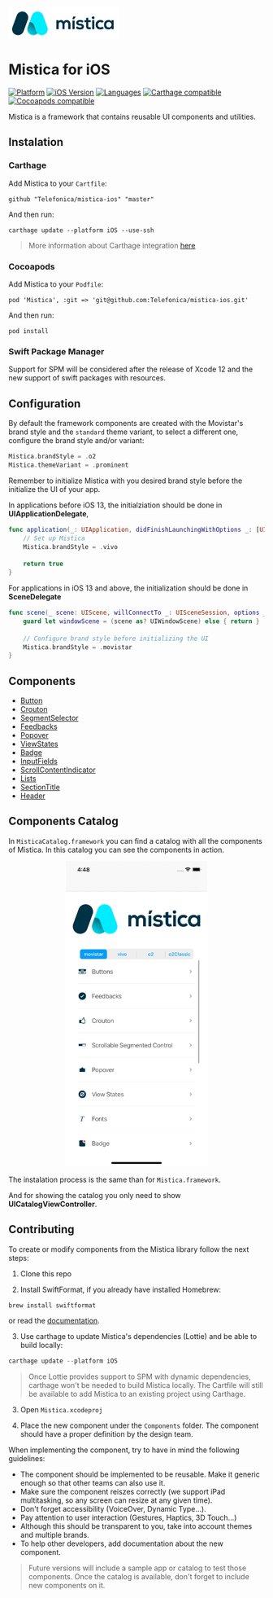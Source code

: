 <br>
<br>
<img height="64" alt="Mística for iOS" src="./mistica-logo.svg">
<br>

#  Mistica for iOS

[![Platform](https://img.shields.io/badge/platform-iOS-%23989898.svg)](https://github.com/Telefonica/mistica-ios)
[![iOS Version](https://img.shields.io/badge/Support-%3E%3D%20iOS%2011.0-brightgreen.svg)](https://github.com/Telefonica/mistica-ios)
[![Languages](https://img.shields.io/badge/languages-Swift-orange.svg)](https://github.com/Telefonica/mistica-ios)
[![Carthage compatible](https://img.shields.io/badge/Carthage-compatible-59C939.svg?style=flat)](https://github.com/Carthage/Carthage)
[![Cocoapods compatible](https://img.shields.io/badge/CocoaPods-compatible-59C939.svg?style=flat)](https://cocoapods.org/)

Mistica is a framework that contains reusable UI components and utilities.

## Instalation

### Carthage

Add Mistica to your `Cartfile`:

```
github "Telefonica/mistica-ios" "master"
```

And then run:

```
carthage update --platform iOS --use-ssh
```

> More information about Carthage integration [here](https://github.com/Carthage/Carthage#if-youre-building-for-ios-tvos-or-watchos)

### Cocoapods

Add Mistica to your `Podfile`:

```
pod 'Mistica', :git => 'git@github.com:Telefonica/mistica-ios.git'
```

And then run:

```
pod install
```

### Swift Package Manager

Support for SPM will be considered after the release of Xcode 12 and the new support of swift packages with resources.

## Configuration

By default the framework components are created with the Movistar's brand style and the `standard` theme variant, to select a different one, configure the brand style and/or variant:

```swift
Mistica.brandStyle = .o2
Mistica.themeVariant = .prominent
```

Remember to initialize Mistica with you desired brand style before the initialize the UI of your app.

In applications before iOS 13, the initialziation should be done in **UIApplicationDelegate**,

```swift
func application(_: UIApplication, didFinishLaunchingWithOptions _: [UIApplication.LaunchOptionsKey: Any]?) -> Bool {
    // Set up Mistica
    Mistica.brandStyle = .vivo
    
    return true
}
```

For applications in iOS 13 and above, the initialization should be done in **SceneDelegate**

```swift
func scene(_ scene: UIScene, willConnectTo _: UISceneSession, options _: UIScene.ConnectionOptions) {
    guard let windowScene = (scene as? UIWindowScene) else { return }

    // Configure brand style before initializing the UI
    Mistica.brandStyle = .movistar
}
```

## Components

* [Button](./Mistica/Components/Button/)
* [Crouton](./Mistica/Components/Crouton/)
* [SegmentSelector](./Mistica/Components/SegmentSelector/)
* [Feedbacks](./Mistica/Components/Feedback/)
* [Popover](./Mistica/Components/Popover/)
* [ViewStates](./Mistica/Components/ViewStates/)
* [Badge](./Mistica/Components/Badge/)
* [InputFields](./Mistica/Components/InputField/)
* [ScrollContentIndicator](./Mistica/Components/ScrollContentIndicator/)
* [Lists](./Mistica/Components/Lists/)
* [SectionTitle](./Mistica/Components/SectionTitle/)
* [Header](./Mistica/Components/Header/)


## Components Catalog

In `MisticaCatalog.framework` you can find a catalog with all the components of Mistica. In this catalog you can see the components in action.

<div align="center">
<img src="./doc/images/catalog.png" height=600/>
</div>

The instalation process is the same than for `Mistica.framework`.

And for showing the catalog you only need to show **UICatalogViewController**.

## Contributing

To create or modify components from the Mistica library follow the next steps:

1. Clone this repo

2. Install SwiftFormat, if you already have installed Homebrew:
```
brew install swiftformat
```

or read the [documentation](https://github.com/nicklockwood/SwiftFormat#command-line-tool).

3. Use carthage to update Mistica's dependencies (Lottie) and be able to build locally:

```swift
carthage update --platform iOS
```

> Once Lottie provides support to SPM with dynamic dependencies, carthage won't be needed to build Mistica locally. The Cartfile will still be available to add Mistica to an existing project using Carthage.

3. Open `Mistica.xcodeproj`

4. Place the new component under the `Components` folder. The component should have a proper definition by the design team.

When implementing the component, try to have in mind the following guidelines:

* The component should be implemented to be reusable. Make it generic enough so that other teams can also use it.
* Make sure the component reiszes correctly (we support iPad multitasking, so any screen can resize at any given time).
* Don't forget accessibility (VoiceOver, Dynamic Type...).
* Pay attention to user interaction (Gestures, Haptics, 3D Touch...)
* Although this should be transparent to you, take into account themes and multiple brands.
* To help other developers, add documentation about the new component.

> Future versions will include a sample app or catalog to test those components. Once the catalog is available, don't forget to include new components on it.
